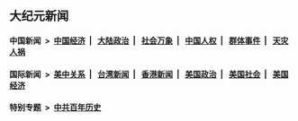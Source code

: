 ## 大纪元新闻

#### 中国新闻 &nbsp;>&nbsp; [中国经济](indexes/ncid283/README.md?11031645) &nbsp;| &nbsp; [大陆政治](indexes/ncid277/README.md?11031645) &nbsp;| &nbsp; [社会万象](indexes/ncid282/README.md?11031645) &nbsp;| &nbsp; [中国人权](indexes/ncid278/README.md?11031645) &nbsp;| &nbsp; [群体事件](indexes/ncid279/README.md?11031645) &nbsp;| &nbsp; [天灾人祸](indexes/ncid280/README.md?11031645)

#### 国际新闻 &nbsp;>&nbsp; [美中关系](indexes/nf1412576/README.md?11031645) &nbsp;| &nbsp; [台湾新闻](indexes/ncid1349361/README.md?11031645) &nbsp;| &nbsp; [香港新闻](indexes/ncid1349362/README.md?11031645) &nbsp;| &nbsp; [美国政治](indexes/ncid1078159/README.md?11031645) &nbsp;| &nbsp; [美国社会](indexes/ncid1078160/README.md?11031645) &nbsp;| &nbsp; [美国经济](indexes/ncid1078158/README.md?11031645)

#### 特别专题 &nbsp;>&nbsp; [中共百年历史](https://github.com/epoch-news/epoch-special/blob/master/README.md?11031645)  

